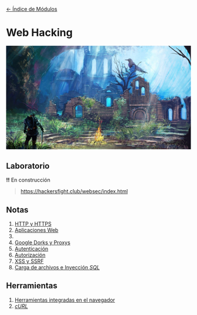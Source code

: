 [<- Índice de Módulos](../HackingFightClub.md)
# Web Hacking

![bonfire2.jpg](../../imagenes/bonfire2.jpg)

## Laboratorio

**!!** En construcción

> https://hackersfight.club/websec/index.html

## Notas

1. [HTTP y HTTPS](apuntes/HFC25_09_2024.md)
2. [Aplicaciones Web](apuntes/AplicacionWeb.md)
3. 
4. [Google Dorks y Proxys](apuntes/HFC26_09_2024.md)
5. [Autenticación](apuntes/HFC27_09_2024.md)
6. [Autorización](apuntes/HFC30_09_2024.md)
7. [XSS y SSRF](apuntes/HFC01_10_2024.md)
8. [Carga de archivos e Inyección *SQL*](apuntes/HFC02_10_2024.md)

## Herramientas

1. [Herramientas integradas en el navegador](herramientas/BrowserDevTools.md)
1. [*cURL*](herramientas/cURL.md)